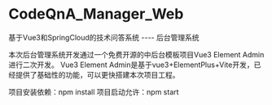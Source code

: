 # CodeQnA_Manager_Web
基于Vue3和SpringCloud的技术问答系统 ---- 后台管理系统

本次后台管理系统开发通过一个免费开源的中后台模板项目Vue3 Element Admin进行二次开发。
Vue3 Element Admin是基于vue3+ElementPlus+Vite开发，已经提供了基础性的功能，可以更快搭建本次项目工程。

项目安装依赖：npm install
项目启动允许：npm start
